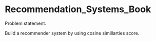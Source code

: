 # Recommendation_Systems_Book

Problem statement.

Build a recommender system by using cosine simillarties score.
